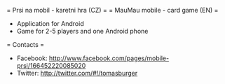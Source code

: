 = Prsi na mobil - karetni hra (CZ) =
= MauMau mobile - card game (EN) =

* Application for Android
* Game for 2-5 players and one Android phone

= Contacts =

* Facebook: http://www.facebook.com/pages/mobile-prsi/166452220085020
* Twitter: http://twitter.com/#!/tomasburger

